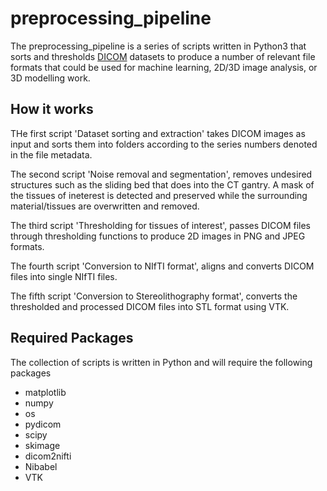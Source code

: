 # preprocessing_pipeline

The preprocessing_pipeline is a series of scripts written in Python3 that sorts and thresholds [DICOM](https://www.dicomstandard.org/about/) datasets to produce a number of relevant file formats that could be used for machine learning, 2D/3D image analysis, or 3D modelling work.

## How it works
THe first script 'Dataset sorting and extraction' takes DICOM images as input and sorts them into folders according to the series numbers denoted in the file metadata.

The second script 'Noise removal and segmentation', removes undesired structures such as the sliding bed that does into the CT gantry. A mask of the tissues of ineterest is detected and preserved while the surrounding material/tissues are overwritten and removed.

The third script 'Thresholding for tissues of interest', passes DICOM files through thresholding functions to produce 2D images in PNG and JPEG formats.

The fourth script 'Conversion to NIfTI format', aligns and converts DICOM files into single NIfTI files.

The fifth script 'Conversion to Stereolithography format', converts the thresholded and processed DICOM files into STL format using VTK.



## Required Packages
The collection of scripts is written in Python and will require the following packages
- matplotlib
- numpy
- os
- pydicom
- scipy
- skimage
- dicom2nifti
- Nibabel
- VTK

